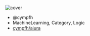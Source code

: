 ![cover](https://user-images.githubusercontent.com/2749629/89119943-fc63f100-d4ec-11ea-86a4-0d0f8f0f553b.jpg)

* @cympfh
* MachineLearning, Category, Logic
* [cympfh/aiura](https://cympfh.cc/aiura/)
